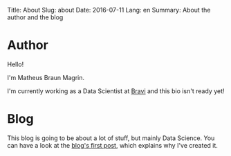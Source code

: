 Title: About
Slug: about
Date: 2016-07-11
Lang: en
Summary: About the author and the blog

Author
======
Hello!

I'm Matheus Braun Magrin.

I'm currently working as a Data Scientist at [Bravi](http://www.bravi.com.br) and this bio
isn't ready yet!


Blog
====
This blog is going to be about a lot of stuff, but mainly Data Science. You can have a look at the
[blog's first post]({filename}/2016-07-11_paulo-freire-responsibility-and-data-science.md),
which explains why I've created it.
